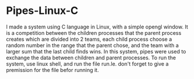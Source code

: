 # Pipes-Linux-C
I made a system using C language in Linux, with a simple opengl window.
It is a competition between the children processes that the parent process creates which are divided into 2 teams, each child process choose a random number in the range that the parent chose, and the team with a larger sum that the last child finds wins. 
In this system, pipes were used to exchange the data between children and parent processes.
To run the system, use linux shell, and run the file run.le. don't forget to give a premission for the file befor running it.
